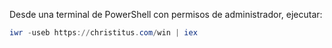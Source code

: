 Desde una terminal de PowerShell con permisos de administrador, ejecutar:

```powershell
iwr -useb https://christitus.com/win | iex
```
